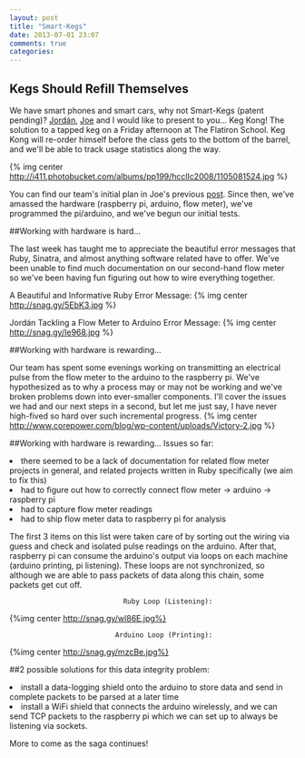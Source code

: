 ```yaml
---
layout: post
title: "Smart-Kegs"
date: 2013-07-01 23:07
comments: true
categories: 
---
```

Kegs Should Refill Themselves
------------------------------
We have smart phones and smart cars, why not Smart-Kegs (patent pending)? [Jordán](http://jgtr.github.io/), [Joe](http://weatherlightus.tumblr.com/) and I would like to present to you... Keg Kong! The solution to a tapped keg on a Friday afternoon at The Flatiron School. Keg Kong will re-order himself before the class gets to the bottom of the barrel, and we'll be able to track usage statistics along the way.

{% img center http://i411.photobucket.com/albums/pp199/hccllc2008/1105081524.jpg %}

You can find our team's initial plan in Joe's previous [post](http://weatherlightus.tumblr.com/post/53232311824/and-the-beer-must-flow). Since then, we've amassed the hardware (raspberry pi, arduino, flow meter), we've programmed the pi/arduino, and we've begun our initial tests.

##Working with hardware is hard...

The last week has taught me to appreciate the beautiful error messages that Ruby, Sinatra, and almost anything software related have to offer. We've been unable to find much documentation on our second-hand flow meter so we've been having fun figuring out how to wire everything together.

A Beautiful and Informative Ruby Error Message:
{% img center http://snag.gy/5EbK3.jpg %}

Jordán Tackling a Flow Meter to Arduino Error Message:
{% img center http://snag.gy/Ie968.jpg %}

##Working with hardware is rewarding...

Our team has spent some evenings working on transmitting an electrical pulse from the flow meter to the arduino to the raspberry pi. We've hypothesized as to why a process may or may not be working and we've broken problems down into ever-smaller components. I'll cover the issues we had and our next steps in a second, but let me just say, I have never high-fived so hard over such incremental progress. 
{% img center http://www.corepower.com/blog/wp-content/uploads/Victory-2.jpg %}

##Working with hardware is rewarding...
Issues so far:
<li>there seemed to be a lack of documentation for related flow meter projects in general, and related projects written in Ruby specifically (we aim to fix this)</li>
<li>had to figure out how to correctly connect flow meter -> arduino -> raspberry pi</li>
<li>had to capture flow meter readings</li>
<li>had to ship flow meter data to raspberry pi for analysis</li>

The first 3 items on this list were taken care of by sorting out the wiring via guess and check and isolated pulse readings on the arduino. After that, raspberry pi can consume the arduino's output via loops on each machine (arduino printing, pi listening). These loops are not synchronized, so although we are able to pass packets of data along this chain, some packets get cut off.

                                Ruby Loop (Listening):
{%img center http://snag.gy/wl86E.jpg%} 

                              Arduino Loop (Printing):
{%img center http://snag.gy/mzcBe.jpg%}

##2 possible solutions for this data integrity problem:
<li>install a data-logging shield onto the arduino to store data and send in complete packets to be parsed at a later time</li>
<li>install a WiFi shield that connects the arduino wirelessly, and we can send TCP packets to the raspberry pi which we can set up to always be listening via sockets.</li>

More to come as the saga continues!




